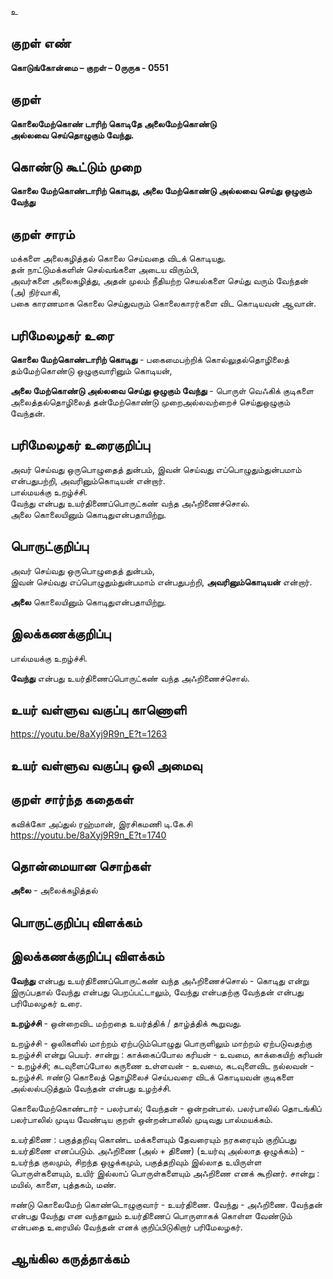 உ

## குறள் எண் 

**கொடுங்கோன்மை  – குறள் – 0ருருக - 0551**  

## குறள் 

**கொலைமேற்கொண் டாரிற் கொடிதே அலைமேற்கொண்டு  
அல்லவை செய்தொழுகும் வேந்து.**  

## கொண்டு கூட்டும் முறை

**கொலை மேற்கொண்டாரிற் கொடிது, அலை மேற்கொண்டு அல்லவை செய்து ஒழுகும் வேந்து**

## குறள் சாரம் 

மக்களை அலைகழித்தல் கொலை செய்வதை விடக் கொடியது.  
தன் நாட்டுமக்களின் செல்வங்களை அடைய விரும்பி,  
அவர்களை அலைகழித்து, அதன் முலம் நீதியற்ற செயல்களை செய்து வரும் வேந்தன் (அ) நிர்வாகி,  
பகை காரணமாக கொலை செய்துவரும் கொலைகாரர்களை விட கொடியவன் ஆவான்.  

## பரிமேலழகர் உரை

**கொலை மேற்கொண்டாரிற் கொடிது** - பகைமைபற்றிக் கொல்லுதல்தொழிலைத் தம்மேற்கொண்டு ஒழுகுவாரினும் கொடியன்,   

**அலை மேற்கொண்டு அல்லவை செய்து ஒழுகும் வேந்து** - பொருள் வெஃகிக் குடிகளை அலைத்தல்தொழிலைத் தன்மேற்கொண்டு முறைஅல்லவற்றைச் செய்துஒழுகும் வேந்தன்.

## பரிமேலழகர் உரைகுறிப்பு   

அவர் செய்வது ஒருபொழுதைத் துன்பம், இவன் செய்வது எப்பொழுதும்துன்பமாம் என்பதுபற்றி, அவரினும்கொடியன் என்றார்.  
பால்மயக்கு உறழ்ச்சி.  
வேந்து என்பது உயர்திணைப்பொருட்கண் வந்த அஃறிணைச்சொல்.  
அலை கொலையினும் கொடிதுஎன்பதாயிற்று.    

## பொருட்குறிப்பு 

அவர் செய்வது ஒருபொழுதைத் துன்பம்,  
இவன் செய்வது எப்பொழுதும்துன்பமாம் என்பதுபற்றி, **அவரினும்கொடியன்** என்றார்.  
  
**அலை** கொலையினும் கொடிதுஎன்பதாயிற்று.    

## இலக்கணக்குறிப்பு  

பால்மயக்கு உறழ்ச்சி.  

**வேந்து** என்பது உயர்திணைப்பொருட்கண் வந்த அஃறிணைச்சொல்.  

## உயர் வள்ளுவ வகுப்பு காணொளி

https://youtu.be/8aXyj9R9n_E?t=1263 

## உயர் வள்ளுவ வகுப்பு ஒலி அமைவு 

 
## குறள் சார்ந்த கதைகள் 

கவிக்கோ அப்துல் ரஹ்மான், இரசிகமணி டி.கே.சி  
https://youtu.be/8aXyj9R9n_E?t=1740 

## தொன்மையான சொற்கள்

**அலை** - அலைக்கழித்தல்   

## பொருட்குறிப்பு விளக்கம்


## இலக்கணக்குறிப்பு விளக்கம்

**வேந்து** என்பது உயர்திணைப்பொருட்கண் வந்த அஃறிணைச்சொல் - கொடிது என்று இருப்பதால் வேந்து என்பது பெறப்பட்டாலும், வேந்து என்பதற்கு வேந்தன் என்பது பரிமேலழகர் உரை. 

**உறழ்ச்சி** - ஒன்றைவிட மற்றதை உயர்த்திக் / தாழ்த்திக் கூறுவது.

உறழ்ச்சி - ஒலிகளில் மாற்றம் ஏற்படும்பொழுது பொருளிலும் மாற்றம் ஏற்படுவதற்கு உறழ்ச்சி என்று பெயர். சான்று : காக்கைப்போல கரியன் - உவமை, காக்கையிற் கரியன் - உறழ்ச்சி;  கடவுளைப்போல கருணை உள்ளவன் - உவமை, கடவுளைவிட நல்லவன் - உறழ்ச்சி. ஈண்டு கொலைத் தொழிலைச் செய்பவரை விடக் கொடியவன் குடிகளை அல்லல்படுத்தும் வேந்தன் என்பது உழற்ச்சி.  

கொலைமேற்கொண்டார் - பலர்பால்; வேந்தன் - ஒன்றன்பால்.  பலர்பாலில் தொடங்கிப் பலர்பாலில் முடிய வேண்டிய குறள் ஒன்றன்பாலில் முடிவது பால்மயக்கம்.      

உயர்திணை : பகுத்தறிவு கொண்ட மக்களையும் தேவரையும் நரகரையும் குறிப்பது உயர்திணை எனப்படும்.     அஃறிணை (அல் + திணை) (உயர்வு அல்லாத ஒழுக்கம்) - உயர்ந்த குலமும், சிறந்த ஒழுக்கமும், பகுத்தறிவும் இல்லாத உயிருள்ள பொருள்களையும், உயிர் இல்லாப் பொருள்களையும் அஃறிணை எனக் கூறினர். சான்று : மயில், காளை, புத்தகம், மண்.  

ஈண்டு கொலைமேற் கொண்டொழுகுவார் - உயர்திணை.  வேந்து - அஃறிணை.  வேந்தன் என்பது வேந்து என வந்தாலும் உயர்திணைப் பொருளாகக் கொள்ள வேண்டும் என்பதை உரையில் வேந்தன் எனக் குறிப்பிடுகிறார் பரிமேலழகர்.

## ஆங்கில கருத்தாக்கம் 


